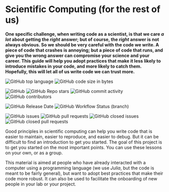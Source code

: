 # Scientific Computing (for the rest of us)

**One specific challenge, when writing code as a scientist, is that we care *a
lot* about getting the *right* answer; but of course, the *right* answer is not
always obvious. So we should be very careful with the code we write. A piece of
code that crashes is annoying; but a piece of code that runs, and give you the
wrong answer can compromise your science and your career. This guide will help
you adopt practices that make it less likely to introduce mistakes in your code,
and more likely to catch them. Hopefully, this will let all of us write code we
can trust more.**

![GitHub top language](https://img.shields.io/github/languages/top/tpoisot/ScientificComputingForTheRestOfUs?style=flat-square) ![GitHub code size in bytes](https://img.shields.io/github/languages/code-size/tpoisot/ScientificComputingForTheRestOfUs?style=flat-square)

![GitHub](https://img.shields.io/github/license/tpoisot/ScientificComputingForTheRestOfUs?style=flat-square) ![GitHub Repo stars](https://img.shields.io/github/stars/tpoisot/ScientificComputingForTheRestOfUs?style=flat-square) ![GitHub commit activity](https://img.shields.io/github/commit-activity/m/tpoisot/ScientificComputingForTheRestOfUs?style=flat-square) ![GitHub contributors](https://img.shields.io/github/contributors/tpoisot/ScientificComputingForTheRestOfUs?style=flat-square)

![GitHub Release Date](https://img.shields.io/github/release-date/tpoisot/ScientificComputingForTheRestOfUs?style=flat-square) ![GitHub Workflow Status (branch)](https://img.shields.io/github/workflow/status/tpoisot/ScientificComputingForTheRestOfUs/Build%20the%20website%20for%20deployment/main?label=web%20build&style=flat-square)

![GitHub issues](https://img.shields.io/github/issues-raw/tpoisot/ScientificComputingForTheRestOfUs?style=flat-square) ![GitHub pull requests](https://img.shields.io/github/issues-pr-raw/tpoisot/ScientificComputingForTheRestOfUs?style=flat-square) ![GitHub closed issues](https://img.shields.io/github/issues-closed-raw/tpoisot/ScientificComputingForTheRestOfUs?style=flat-square) ![GitHub closed pull requests](https://img.shields.io/github/issues-pr-closed-raw/tpoisot/ScientificComputingForTheRestOfUs?style=flat-square)


Good principles in scientific computing can help you write code that is easier
to maintain, easier to reproduce, and easier to debug. But it can be difficult
to find an introduction to get you started. The goal of this project is to get
you started on the most important points. You can use these lessons on your own,
or as a group.

This material is aimed at people who have already interacted with a computer
using a programming language (we use *Julia*, but the code is meant to be fairly
general), but want to adopt best practices that make their code more robust. It
can also be used to facilitate the onboarding of new people in your lab or your
project.
